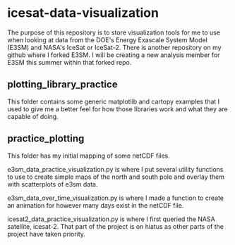 ﻿# icesat-data-visualization
The purpose of this repository is to store visualization tools for me to use when looking at data from the DOE's Energy Exascale System Model (E3SM) and NASA's IceSat or IceSat-2. There is another repository on my github where I forked E3SM. I will be creating a new analysis member for E3SM this summer within that forked repo.

## plotting_library_practice
This folder contains some generic matplotlib and cartopy examples that I used to give me a better feel for how those libraries work and what they are capable of doing.

## practice_plotting
This folder has my initial mapping of some netCDF files. 

e3sm_data_practice_visualization.py is where I put several utility functions to use to create simple maps of the north and south pole and overlay them with scatterplots of e3sm data. 

e3sm_data_over_time_visualization.py is where I made a function to create an animation for however many days exist in the netCDF file.

icesat2_data_practice_visualization.py is where I first queried the NASA satellite, icesat-2. That part of the project is on hiatus as other parts of the project have taken priority.
